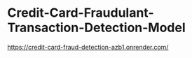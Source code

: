 # Credit-Card-Fraudulant-Transaction-Detection-Model
https://credit-card-fraud-detection-azb1.onrender.com/
